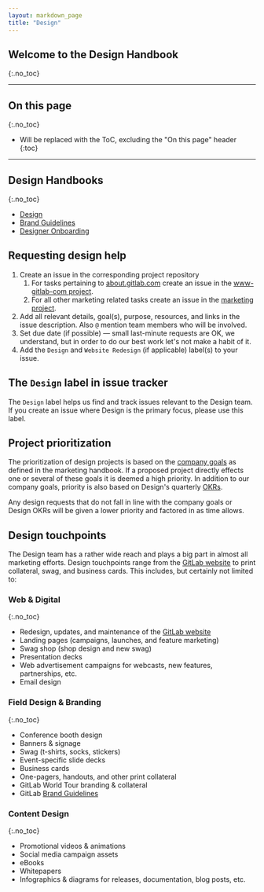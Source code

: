 ```yaml
---
layout: markdown_page
title: "Design"
---
```


## Welcome to the Design Handbook
{:.no_toc}

----

## On this page
{:.no_toc}

* Will be replaced with the ToC, excluding the "On this page" header
{:toc}

----

## Design Handbooks
{:.no_toc}

- [Design](/handbook/marketing/design/)  
- [Brand Guidelines](/handbook/marketing/design/brand-guidelines/)
- [Designer Onboarding](/handbook/designer-onboarding)

## Requesting design help

1. Create an issue in the corresponding project repository
    1. For tasks pertaining to [about.gitlab.com](https://about.gitlab.com/) create an issue in the [www-gitlab-com project](https://gitlab.com/gitlab-com/www-gitlab-com/issues).
    1. For all other marketing related tasks create an issue in the [marketing project](https://gitlab.com/gitlab-com/marketing/issues).
1. Add all relevant details, goal(s), purpose, resources, and links in the issue description. Also `@` mention team members who will be involved.
1. Set due date (if possible) — small last-minute requests are OK, we understand, but in order to do our best work let's not make a habit of it.
1. Add the `Design` and `Website Redesign` (if applicable) label(s) to your issue.

## The `Design` label in issue tracker

The `Design` label helps us find and track issues relevant to the Design team. If you create an issue where Design is the primary focus, please use this label.

## Project prioritization

The prioritization of design projects is based on the [company goals](/handbook/marketing/#focus-for-q3-and-q4) as defined in the marketing handbook. If a proposed project directly effects one or several of these goals it is deemed a high priority. In addition to our company goals, priority is also based on Design's quarterly [OKRs](/handbook/marketing/#okrs).

Any design requests that do not fall in line with the company goals or Design OKRs will be given a lower priority and factored in as time allows.

## Design touchpoints

The Design team has a rather wide reach and plays a big part in almost all marketing efforts. Design touchpoints range from the [GitLab website](https://about.gitlab.com/) to print collateral, swag, and business cards. This includes, but certainly not limited to:

### Web & Digital
{:.no_toc}
- Redesign, updates, and maintenance of the [GitLab website](https://about.gitlab.com/)
- Landing pages (campaigns, launches, and feature marketing)
- Swag shop (shop design and new swag)
- Presentation decks
- Web advertisement campaigns for webcasts, new features, partnerships, etc.
- Email design

### Field Design & Branding
{:.no_toc}
- Conference booth design
- Banners & signage
- Swag (t-shirts, socks, stickers)
- Event-specific slide decks
- Business cards
- One-pagers, handouts, and other print collateral
- GitLab World Tour branding & collateral
- GitLab [Brand Guidelines](/handbook/marketing/design/brand-guidelines/)

### Content Design
{:.no_toc}
- Promotional videos & animations
- Social media campaign assets
- eBooks
- Whitepapers
- Infographics & diagrams for releases, documentation, blog posts, etc.
